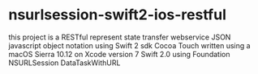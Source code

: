 # nsurlsession-swift2-ios-restful
this project is a RESTful represent state transfer webservice JSON javascript object notation using Swift 2 sdk Cocoa Touch
written using a macOS Sierra 10.12 on Xcode version 7 Swift 2.0 using Foundation NSURLSession DataTaskWithURL
